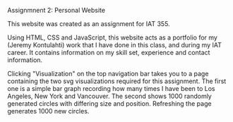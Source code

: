 Assignmnent 2: Personal Website

  This website was created as an assignment for IAT 355.

  Using HTML, CSS and JavaScript, this website acts as a portfolio for my (Jeremy Kontulahti) work that I have done in this class, and during my IAT career. It contains information on my skill set, experience and contact information.

  Clicking "Visualization" on the top navigation bar takes you to a page containing the two svg visualizations required for this assignment. The first one is a simple bar graph recording how many times I have been to Los Angeles, New York and Vancouver. The second shows 1000 randomly generated circles with differing size and position. Refreshing     the page generates 1000 new circles.
